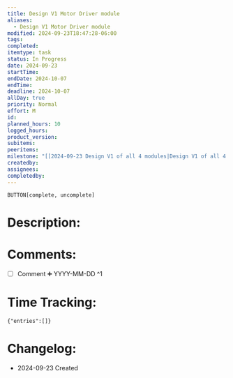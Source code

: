 ```yaml
---
title: Design V1 Motor Driver module
aliases:
  - Design V1 Motor Driver module
modified: 2024-09-23T18:47:28-06:00
tags: 
completed: 
itemtype: task
status: In Progress
date: 2024-09-23
startTime: 
endDate: 2024-10-07
endTime: 
deadline: 2024-10-07
allDay: true
priority: Normal
effort: M
id: 
planned_hours: 10
logged_hours: 
product_version: 
subitems: 
peeritems: 
milestone: "[[2024-09-23 Design V1 of all 4 modules|Design V1 of all 4 modules]]"
createdby: 
assignees: 
completedby: 
---
```

`BUTTON[complete, uncomplete]`

# Description:

# Comments:
- [ ] Comment ➕ YYYY-MM-DD ^1

# Time Tracking:
```simple-time-tracker
{"entries":[]}
```

# Changelog:
- 2024-09-23 Created